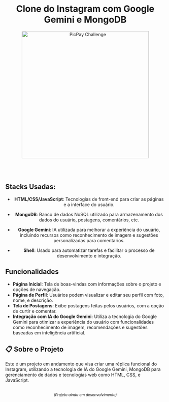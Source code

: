<div align="center">

  <h1> Clone do Instagram com Google Gemini e MongoDB</h1>
  
  <img src="https://i.pcmag.com/imagery/articles/05br9SjEjbGYvr3ZmsAztMv-1.fit_lim.size_700x394.v1724868358.jpg" alt="PicPay Challenge" width="400">
  
  <br><br>

</div>

## Stacks Usadas:

<div align="center">

- **HTML/CSS/JavaScript**: Tecnologias de front-end para criar as páginas e a interface do usuário.

- **MongoDB**: Banco de dados NoSQL utilizado para armazenamento dos dados do usuário, postagens, comentários, etc.

- **Google Gemini**: IA utilizada para melhorar a experiência do usuário, incluindo recursos como reconhecimento de imagem e sugestões personalizadas para comentarios.

- **Shell**: Usado para automatizar tarefas e facilitar o processo de desenvolvimento e integração.

</div>

## Funcionalidades

- **Página Inicial**: Tela de boas-vindas com informações sobre o projeto e opções de navegação.
- **Página de Perfil**: Usuários podem visualizar e editar seu perfil com foto, nome, e descrição.
- **Tela de Postagens**: Exibe postagens feitas pelos usuários, com a opção de curtir e comentar.
- **Integração com IA do Google Gemini**: Utiliza a tecnologia do Google Gemini para otimizar a experiência do usuário com funcionalidades como reconhecimento de imagem, recomendações e sugestões baseadas em inteligência artificial.



## 📋 Sobre o Projeto

Este é um projeto em andamento que visa criar uma réplica funcional do Instagram, utilizando a tecnologia de IA do Google Gemini, MongoDB para gerenciamento de dados e tecnologias web como HTML, CSS, e JavaScript.



<div align="center">
  <br>
  <sub><em>(Projeto ainda em desenvolvimento)</em></sub>
</div>
